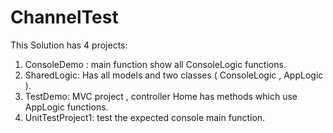 # ChannelTest

This Solution has 4 projects:

1. ConsoleDemo : main function show all ConsoleLogic functions.
2. SharedLogic: Has all models and two classes ( ConsoleLogic , AppLogic ).
3. TestDemo: MVC project , controller Home has methods which use AppLogic functions.
4. UnitTestProject1: test the expected console main function.


